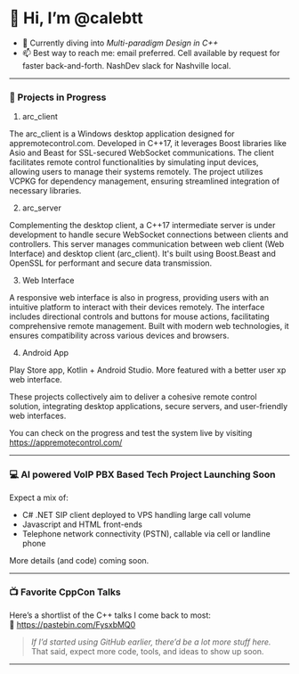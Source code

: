 # 👋 Hi, I’m @calebtt

- 🌱 Currently diving into *Multi-paradigm Design in C++*
- 📫 Best way to reach me: email preferred. Cell available by request for faster back-and-forth. NashDev slack for Nashville local.

---

### 🚧 Projects in Progress

1. arc_client

The arc_client is a Windows desktop application designed for appremotecontrol.com. Developed in C++17, it leverages Boost libraries like Asio and Beast for SSL-secured WebSocket communications. The client facilitates remote control functionalities by simulating input devices, allowing users to manage their systems remotely. The project utilizes VCPKG for dependency management, ensuring streamlined integration of necessary libraries.

2. arc_server

Complementing the desktop client, a C++17 intermediate server is under development to handle secure WebSocket connections between clients and controllers. This server manages communication between web client (Web Interface) and desktop client (arc_client). It's built using Boost.Beast and OpenSSL for performant and secure data transmission.​

3. Web Interface

A responsive web interface is also in progress, providing users with an intuitive platform to interact with their devices remotely. The interface includes directional controls and buttons for mouse actions, facilitating comprehensive remote management. Built with modern web technologies, it ensures compatibility across various devices and browsers.​

4. Android App

Play Store app, Kotlin + Android Studio. More featured with a better user xp web interface.

These projects collectively aim to deliver a cohesive remote control solution, integrating desktop applications, secure servers, and user-friendly web interfaces.

You can check on the progress and test the system live by visiting https://appremotecontrol.com/

---

### 💻 AI powered VoIP PBX Based Tech Project Launching Soon
Expect a mix of:
- C# .NET SIP client deployed to VPS handling large call volume
- Javascript and HTML front-ends
- Telephone network connectivity (PSTN), callable via cell or landline phone

More details (and code) coming soon.

---

### 📺 Favorite CppCon Talks  
Here’s a shortlist of the C++ talks I come back to most:  
📄 https://pastebin.com/FysxbMQ0

> *If I’d started using GitHub earlier, there’d be a lot more stuff here.*  
> That said, expect more code, tools, and ideas to show up soon.

---

<!---
calebtt/calebtt is a ✨ special ✨ repository because its `README.md` (this file) appears on your GitHub profile.
You can click the Preview link to take a look at your changes.
--->
